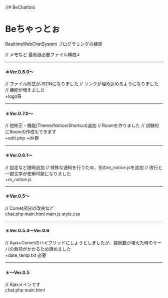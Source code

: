 //# BeChattolo
# Beちゃっとぉ
RealtimeWebChatSystem プログラミングの練習


// メモなど
最低限必要ファイル構成↓

-----
#### ＊Ver.0.8.0～
// ファイル形式がJSONになりました
// リンクが埋め込めるようになりました
// 機能が増えました<br>
+logo等

-----
#### ＊Ver.0.7.0～
// 他修正・機能(Theme/Notice/Shortcut)追加
// Roomを作りました
// 試験的にRoomの作成もできます<br>
+edit.php
+dir群

-----
#### ＊Ver.0.6.1～
// 設定など随時追加
// 特殊な通知を行うため、別のm_notice.jsを追加
// 改行と一部文字が使用可能になりました<br>
+m_notice.js

-----
#### ＊Ver.0.5～
// Comet部分の改良など<br>
chat.php
main.html
main.js
style.css

-----
#### ＊Ver.0.5.4～Ver.0.6
// Ajax+Cometのハイブリッドにしようとしましたが、接続数が増えた時のサーバの負荷がかかるため諦めました<br>
+date_temp.txt 必要

-----
#### ＊～Ver.0.5
// Ajaxメインです<br>
chat.php
main.html
